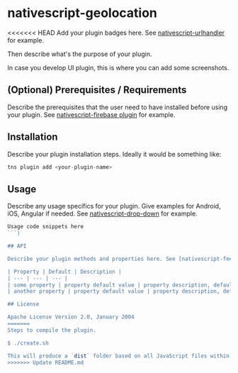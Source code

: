 # nativescript-geolocation

<<<<<<< HEAD
Add your plugin badges here. See [nativescript-urlhandler](https://github.com/hypery2k/nativescript-urlhandler) for example.

Then describe what's the purpose of your plugin. 

In case you develop UI plugin, this is where you can add some screenshots.

## (Optional) Prerequisites / Requirements

Describe the prerequisites that the user need to have installed before using your plugin. See [nativescript-firebase plugin](https://github.com/eddyverbruggen/nativescript-plugin-firebase) for example.

## Installation

Describe your plugin installation steps. Ideally it would be something like:

```javascript
tns plugin add <your-plugin-name>
```

## Usage 

Describe any usage specifics for your plugin. Give examples for Android, iOS, Angular if needed. See [nativescript-drop-down](https://www.npmjs.com/package/nativescript-drop-down) for example.

```javascript
Usage code snippets here
```)

## API

Describe your plugin methods and properties here. See [nativescript-feedback](https://github.com/EddyVerbruggen/nativescript-feedback) for example.

| Property | Default | Description |
| --- | --- | --- |
| some property | property default value | property description, default values, etc.. |
| another property | property default value | property description, default values, etc.. |

## License

Apache License Version 2.0, January 2004
=======
Steps to compile the plugin.

$ ./create.sh

This will produce a `dist` folder based on all JavaScript files within `source` folder. Values inside `source/package.json` controls the number of plugin version.
>>>>>>> Update README.md
